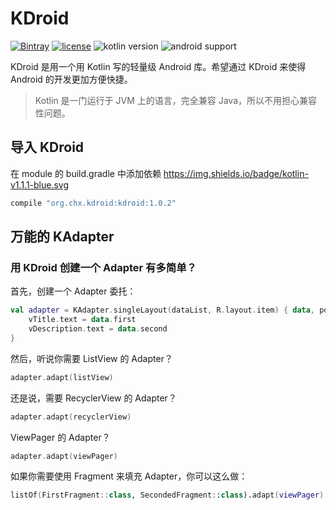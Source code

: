 # KDroid

[![Bintray](https://img.shields.io/bintray/v/7hens/maven/kdroid.svg)](https://bintray.com/7hens/maven/kdroid)
[![license](https://img.shields.io/github/license/7hens/KDroid.svg)](https://github.com/7hens/KDroid/blob/master/LICENSE)
![kotlin version](https://img.shields.io/badge/kotlin_version-1.1.1-blue.svg)
![android support](https://img.shields.io/badge/android_support-25.1.1-blue.svg)

KDroid 是用一个用 Kotlin 写的轻量级 Android 库。希望通过 KDroid 来使得 Android 的开发更加方便快捷。

> Kotlin 是一门运行于 JVM 上的语言，完全兼容 Java，所以不用担心兼容性问题。

## 导入 KDroid

在 module 的 build.gradle 中添加依赖
https://img.shields.io/badge/kotlin-v1.1.1-blue.svg
```groovy
compile "org.chx.kdroid:kdroid:1.0.2"
```

## 万能的 KAdapter

### 用 KDroid 创建一个 Adapter 有多简单？

首先，创建一个 Adapter 委托：

```kotlin
val adapter = KAdapter.singleLayout(dataList, R.layout.item) { data, position ->
    vTitle.text = data.first
    vDescription.text = data.second
}
```

然后，听说你需要 ListView 的 Adapter？

```kotlin
adapter.adapt(listView)
```

还是说，需要 RecyclerView 的 Adapter？

```kotlin
adapter.adapt(recyclerView)
```

ViewPager 的 Adapter？

```kotlin
adapter.adapt(viewPager)
```

如果你需要使用 Fragment 来填充 Adapter，你可以这么做：

```kotlin
listOf(FirstFragment::class, SecondedFragment::class).adapt(viewPager)
```


